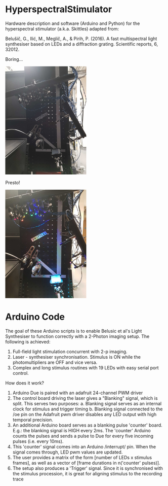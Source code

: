 # HyperspectralStimulator
Hardware description and software (Arduino and Python) for the hyperspectral stimulator (a.k.a. Skittles) adapted from:

Belušič, G., Ilić, M., Meglič, A., & Pirih, P. (2016). A fast multispectral light synthesiser based on LEDs and a diffraction grating. Scientific reports, 6, 32012.

Boring...

<img src="/Images/OFF.jpg" width="256">

Presto!

<img src="/Images/ON.jpg" width="256">

# Arduino Code

The goal of these Arduino scripts is to enable Belusic et al's Light Synthesiser to function correctly with a 2-Photon imaging setup. The following is achieved:
1. Full-field light stimulation concurrent with 2-p imaging.
2. Laser - synthesiser synchronisation. Stimulus is ON while the photomultipliers are OFF and vice versa.
3. Complex and long stimulus routines with 19 LEDs with easy serial port control.

How does it work?
1. Arduino Due is paired with an adafruit 24-channel PWM driver
2. The control board driving the laser gives a "Blanking" signal, which is split. This serves two purposes:
  a. Blanking signal serves as an internal clock for stimulus and trigger timing
  b. Blanking signal connected to the /oe pin on the Adafruit pwm driver disables any LED output with high temporal precision.
3. An additional Arduino board serves as a blanking pulse 'counter' board. E.g.: the blanking signal is HIGH every 2ms. The 'counter' Arduino counts the pulses and sends a pulse to Due for every five incoming pulses (i.e. every 10ms).
4. This 'counter' signal comes into an Arduino /interrupt/ pin. When the signal comes through, LED pwm values are updated.
5. The user provides a matrix of the form [number of LEDs x stimulus frames], as well as a vector of [frame durations in n('counter' pulses)].
6. The setup also produces a 'Trigger' signal. Since it is synchronised with the stimulus procession, it is great for aligning stimulus to the recording trace
